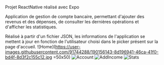 Projet ReactNative réalisé avec Expo

Application de gestion de compte bancaire, permettant d'ajouter des revenus et des dépenses, de consulter les dernières opérations et d'afficher les statistiques.

Réalisé à partir d'un fichier JSON, les informations de l'application se mettent à jour en fonction de l'utilisateur choisi dans le picker présent sur la page d'accueil.
![Home](https://user-images.githubusercontent.com/91744288/190156143-8d196941-46ca-41f0-bd4f-8d3f2c155c12.jpg =50x50)
![Account](https://user-images.githubusercontent.com/91744288/190156184-4470a568-295c-43b3-bc26-56aa982f22e6.jpg)
![AddIncome](https://user-images.githubusercontent.com/91744288/190156193-ff4d6ca3-51ca-46e3-8538-1ad5dc0628b5.jpg)
![Stats](https://user-images.githubusercontent.com/91744288/190156234-5050ccf2-86bc-484e-a680-9f618a47b9be.jpg)

